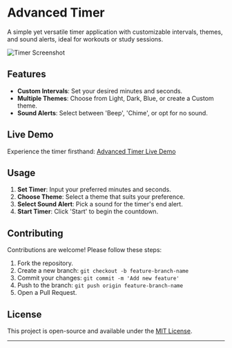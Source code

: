 # Advanced Timer

A simple yet versatile timer application with customizable intervals, themes, and sound alerts, ideal for workouts or study sessions.

![Timer Screenshot](https://shubham-393.github.io/timer/screenshot.png)

## Features

- **Custom Intervals**: Set your desired minutes and seconds.
- **Multiple Themes**: Choose from Light, Dark, Blue, or create a Custom theme.
- **Sound Alerts**: Select between 'Beep', 'Chime', or opt for no sound.

## Live Demo

Experience the timer firsthand: [Advanced Timer Live Demo](https://shubham-393.github.io/timer/)

## Usage

1. **Set Timer**: Input your preferred minutes and seconds.
2. **Choose Theme**: Select a theme that suits your preference.
3. **Select Sound Alert**: Pick a sound for the timer's end alert.
4. **Start Timer**: Click 'Start' to begin the countdown.

## Contributing

Contributions are welcome! Please follow these steps:

1. Fork the repository.
2. Create a new branch: `git checkout -b feature-branch-name`
3. Commit your changes: `git commit -m 'Add new feature'`
4. Push to the branch: `git push origin feature-branch-name`
5. Open a Pull Request.

## License

This project is open-source and available under the [MIT License](LICENSE).

---
